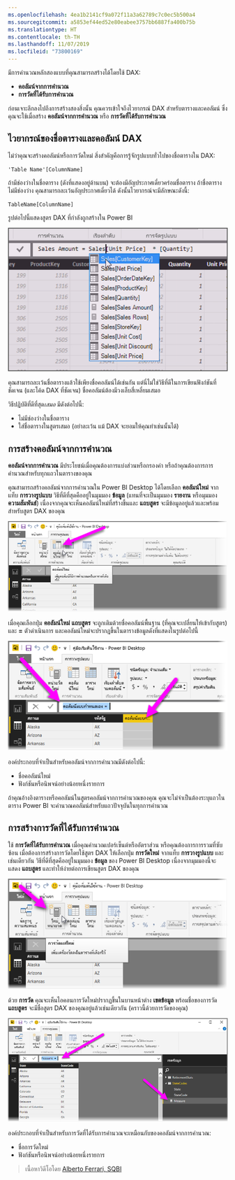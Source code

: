 ```yaml
---
ms.openlocfilehash: 4ea1b2141cf9a072f11a3a62789c7c0ec5b500a4
ms.sourcegitcommit: a5853ef44ed52e80eabee3757bb6887fa400b75b
ms.translationtype: HT
ms.contentlocale: th-TH
ms.lasthandoff: 11/07/2019
ms.locfileid: "73800169"
---
```

มีการคำนวณหลักสองแบบที่คุณสามารถสร้างได้โดยใช้ DAX:

* **คอลัมน์จากการคำนวณ**
* **การวัดที่ได้รับการคำนวณ**

ก่อนเจาะลึกลงไปถึงการสร้างสองสิ่งนั้น คุณควรเข้าใจถึงไวยากรณ์ DAX สำหรับตารางและคอลัมน์ ซึ่งคุณจะใช้เมื่อสร้าง **คอลัมน์จากการคำนวณ** หรือ **การวัดที่ได้รับการคำนวณ**

## <a name="dax-table-and-column-name-syntax"></a>ไวยากรณ์ของชื่อตารางและคอลัมน์ DAX
ไม่ว่าคุณจะสร้างคอลัมน์หรือการวัดใหม่ สิ่งสำคัญคือการรู้จักรูปแบบทั่วไปของชื่อตารางใน DAX:

    'Table Name'[ColumnName]

ถ้ามีช่องว่างในชื่อตาราง (ดังที่แสดงอยู่ด้านบน) จะต้องมีอัญประกาศเดี่ยวคร่อมชื่อตาราง ถ้าชื่อตารางไม่มีช่องว่าง คุณสามารถละเว้นอัญประกาศเดี่ยวได้ ดังนั้นไวยากรณ์จะมีลักษณะดังนี้:

    TableName[ColumnName]

รูปต่อไปนี้แสดงสูตร DAX ที่กำลังถูกสร้างใน Power BI

![](media/7-2-dax-calculation-types/dax-calc-types_1.png)

คุณสามารถละเว้นชื่อตารางแล้วใช้เพียงชื่อคอลัมน์ได้เช่นกัน แต่นี่ไม่ใช่วิธีที่ดีในการเขียนฟังก์ชันที่ชัดเจน (และโค้ด DAX ที่ชัดเจน) ชื่อคอลัมน์ต้องมีวงเล็บสี่เหลี่ยมเสมอ

วิธีปฏิบัติที่ดีที่สุด*เสมอ* มีดังต่อไปนี้:

* ไม่มีช่องว่างในชื่อตาราง
* ใส่ชื่อตารางในสูตรเสมอ (อย่าละเว้น แม้ DAX จะยอมให้คุณทำเช่นนั้นได้)

## <a name="creating-calculated-columns"></a>การสร้างคอลัมน์จากการคำนวณ
**คอลัมน์จากการคำนวณ** มีประโยชน์เมื่อคุณต้องการแบ่งส่วนหรือกรองค่า หรือถ้าคุณต้องการการคำนวณสำหรับทุกแถวในตารางของคุณ

คุณสามารถสร้างคอลัมน์จากการคำนวณใน Power BI Desktop ได้โดยเลือก **คอลัมน์ใหม่** จากแท็บ **การวางรูปแบบ** วิธีที่ดีที่สุดคืออยู่ในมุมมอง **ข้อมูล** (แทนที่จะเป็นมุมมอง **รายงาน** หรือมุมมอง **ความสัมพันธ์**) เนื่องจากคุณจะเห็นคอลัมน์ใหม่ที่สร้างขึ้นและ **แถบสูตร** จะมีข้อมูลอยู่แล้วและพร้อมสำหรับสูตร DAX ของคุณ

![](media/7-2-dax-calculation-types/dax-calc-types_2a.png)

เมื่อคุณเลือกปุ่ม **คอลัมน์ใหม่** **แถบสูตร** จะถูกเติมด้วยชื่อคอลัมน์พื้นฐาน (ที่คุณจะเปลี่ยนให้เข้ากับสูตร) และ **=** ตัวดำเนินการ และคอลัมน์ใหม่จะปรากฏขึ้นในตารางข้อมูลดังที่แสดงในรูปต่อไปนี้

![](media/7-2-dax-calculation-types/dax-calc-types_3.png)

องค์ประกอบที่จำเป็นสำหรับคอลัมน์จากการคำนวณมีดังต่อไปนี้:

* ชื่อคอลัมน์ใหม่
* ฟังก์ชันหรือนิพจน์อย่างน้อยหนึ่งรายการ

ถ้าคุณอ้างอิงตารางหรือคอลัมน์ในสูตรคอลัมน์จากการคำนวณของคุณ คุณจะไม่จำเป็นต้องระบุแถวในตาราง Power BI จะคำนวณคอลัมน์สำหรับแถวปัจจุบันในทุกการคำนวณ

## <a name="creating-calculated-measures"></a>การสร้างการวัดที่ได้รับการคำนวณ
ใช้ **การวัดที่ได้รับการคำนวณ** เมื่อคุณคำนวณเปอร์เซ็นต์หรืออัตราส่วน หรือคุณต้องการการรวมที่ซับซ้อน เมื่อต้องการสร้างการวัดโดยใช้สูตร DAX ให้เลือกปุ่ม **การวัดใหม่** จากแท็บ **การวางรูปแบบ** และเช่นเดียวกัน วิธีที่ดีที่สุดคืออยู่ในมุมมอง **ข้อมูล** ของ Power BI Desktop เนื่องจากมุมมองนี้จะแสดง **แถบสูตร** และทำให้ง่ายต่อการเขียนสูตร DAX ของคุณ

![](media/7-2-dax-calculation-types/dax-calc-types_4.png)

ด้วย **การวัด** คุณจะเห็นไอคอนการวัดใหม่ปรากฏขึ้นในบานหน้าต่าง **เขตข้อมูล** พร้อมชื่อของการวัด **แถบสูตร** จะมีชื่อสูตร DAX ของคุณอยู่แล้วเช่นเดียวกัน (คราวนี้ด้วยการวัดของคุณ)

![](media/7-2-dax-calculation-types/dax-calc-types_5.png)

องค์ประกอบที่จำเป็นสำหรับการวัดที่ได้รับการคำนวณจะเหมือนกับของคอลัมน์จากการคำนวณ:

* ชื่อการวัดใหม่
* ฟังก์ชันหรือนิพจน์อย่างน้อยหนึ่งรายการ

> เนื้อหาวิดีโอโดย [Alberto Ferrari, SQBI](https://www.sqlbi.com/learning-dax)
> 
> 

